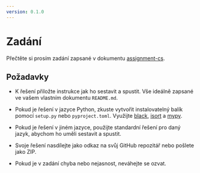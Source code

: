 ```yaml
---
version: 0.1.0
---
```


# Zadání

Přečtěte si prosím zadání zapsané v dokumentu [assignment-cs](./assignment-cs.md).

## Požadavky

- K řešení přiložte instrukce jak ho sestavit a spustit. Vše ideálně zapsané ve vašem vlastním dokumentu `README.md`.

- Pokud je řešení v jazyce Python, zkuste vytvořit instalovatelný balík pomocí `setup.py` nebo `pyproject.toml`. Využijte [black](https://black.readthedocs.io/en/stable/), [isort](https://pycqa.github.io/isort/) a [mypy](https://mypy-lang.org/).

- Pokud je řešení v jiném jazyce, použijte standardní řešení pro daný jazyk, abychom ho uměli sestavit a spustit.

- Svoje řešení nasdílejte jako odkaz na svůj GitHub repozitář nebo pošlete jako ZIP.

- Pokud je v zadání chyba nebo nejasnost, neváhejte se ozvat.
